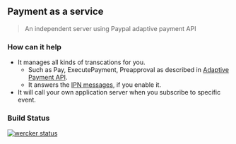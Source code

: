 ## Payment as a service
> An independent server using Paypal adaptive payment API

### How can it help
* It manages all kinds of transcations for you.
  - Such as Pay, ExecutePayment, Preapproval as described in [Adaptive Payment API](https://developer.paypal.com/webapps/developer/docs/classic/api/#ap).
  - It answers the [IPN messages](https://developer.paypal.com/webapps/developer/docs/classic/ipn/integration-guide/IPNIntro/), if you enable it.
* It will call your own application server when you subscribe to specific event.


### Build Status
[![wercker status](https://app.wercker.com/status/2c602c25adea45922221e51230e69571/s/ "wercker status")](https://app.wercker.com/project/bykey/2c602c25adea45922221e51230e69571)
